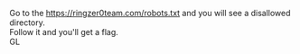 Go to the https://ringzer0team.com/robots.txt and you will see a disallowed directory.<br>
Follow it and you'll get a flag.<br>
GL
